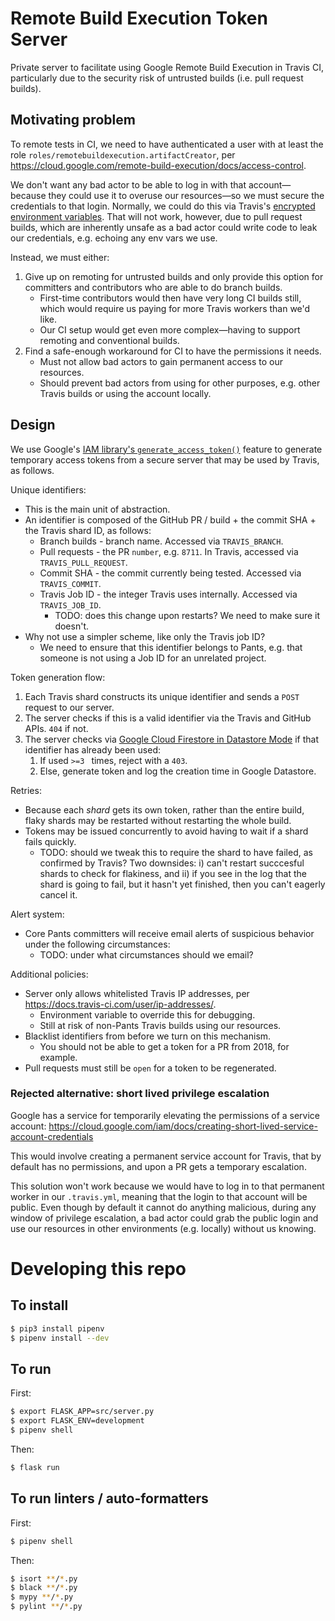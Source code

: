 # Remote Build Execution Token Server

Private server to facilitate using Google Remote Build Execution in Travis CI, particularly due to 
the security risk of untrusted builds (i.e. pull request builds).

## Motivating problem

To remote tests in CI, we need to have authenticated a user with at least the role 
`roles/remotebuildexecution.artifactCreator`, per 
https://cloud.google.com/remote-build-execution/docs/access-control.

We don't want any bad actor to be able to log in with that account—because they could use
it to overuse our resources—so we must secure the credentials to that login. Normally, we could do
this via Travis's [encrypted environment variables](https://docs.travis-ci.com/user/environment-variables#defining-encrypted-variables-in-travisyml).
That will not work, however, due to pull request builds, which are inherently unsafe as a bad
actor could write code to leak our credentials, e.g. echoing any env vars we use.

Instead, we must either:
1) Give up on remoting for untrusted builds and only provide this option for committers and contributors who are able to do branch builds.
   * First-time contributors would then have very long CI builds still, which would require us 
   paying for more Travis workers than we'd like.
   * Our CI setup would get even more complex—having to support remoting and conventional builds.
2) Find a safe-enough workaround for CI to have the permissions it needs.
   * Must not allow bad actors to gain permanent access to our resources.
   * Should prevent bad actors from using for other purposes, e.g. other Travis builds or using
   the account locally.

## Design

We use Google's [IAM library's `generate_access_token()`](https://googleapis.github.io/google-cloud-python/latest/iam/gapic/v1/api.html)
feature to generate temporary access tokens from a secure server that may be used by Travis, as follows.

Unique identifiers:
* This is the main unit of abstraction.
* An identifier is composed of the GitHub PR / build + the commit SHA + the Travis shard ID, as follows:
   * Branch builds -  branch name. Accessed via `TRAVIS_BRANCH`.
   * Pull requests - the PR `number`, e.g. `8711`.
      In Travis, accessed via `TRAVIS_PULL_REQUEST`.  
   * Commit SHA - the commit currently being tested. Accessed via `TRAVIS_COMMIT`.
   * Travis Job ID - the integer Travis uses internally. Accessed via `TRAVIS_JOB_ID`. 
        * TODO: does this change upon restarts? We need to make sure it doesn't.
* Why not use a simpler scheme, like only the Travis job ID?
   * We need to ensure that this identifier belongs to Pants, e.g. that someone is not using a Job
     ID for an unrelated project.

Token generation flow:
1. Each Travis shard constructs its unique identifier and sends a `POST` request to our server.
1. The server checks if this is a valid identifier via the Travis and GitHub APIs. `404` if not.
1. The server checks via [Google Cloud Firestore in Datastore Mode]() if that identifier has already been used:
   1. If used `>=3 ` times, reject with a `403`.
   1. Else, generate token and log the creation time in Google Datastore. 

Retries:
* Because each _shard_ gets its own token, rather than the entire build, flaky shards may be
   restarted without restarting the whole build.
* Tokens may be issued concurrently to avoid having to wait if a shard fails quickly.
   * TODO: should we tweak this to require the shard to have failed, as confirmed by Travis? 
      Two downsides: i) can't restart succcesful shards to check for flakiness, and ii) if
      you see in the log that the shard is going to fail, but it hasn't yet finished, then
      you can't eagerly cancel it.

Alert system:
* Core Pants committers will receive email alerts of suspicious behavior under the following circumstances:
   * TODO: under what circumstances should we email?

Additional policies:
* Server only allows whitelisted Travis IP addresses, per https://docs.travis-ci.com/user/ip-addresses/.
   * Environment variable to override this for debugging.
   * Still at risk of non-Pants Travis builds using our resources.
* Blacklist identifiers from before we turn on this mechanism.
    * You should not be able to get a token for a PR from 2018, for example.
* Pull requests must still be `open` for a token to be regenerated.

### Rejected alternative: short lived privilege escalation

Google has a service for temporarily elevating the permissions of a service account: 
https://cloud.google.com/iam/docs/creating-short-lived-service-account-credentials

This would involve creating a permanent service account for Travis, that by default has no
permissions, and upon a PR gets a temporary escalation.

This solution won't work because we would have to log in to that permanent worker in our 
`.travis.yml`, meaning that the login to that account will be public. Even though by default it
cannot do anything malicious, during any window of privilege escalation, a bad actor could grab
the public login and use our resources in other environments (e.g. locally) without us knowing.

# Developing this repo

## To install

```bash
$ pip3 install pipenv
$ pipenv install --dev
```

## To run

First:

```bash
$ export FLASK_APP=src/server.py
$ export FLASK_ENV=development
$ pipenv shell
```

Then:

```bash
$ flask run
```

## To run linters / auto-formatters

First:

```bash
$ pipenv shell
```

Then:

```bash
$ isort **/*.py
$ black **/*.py
$ mypy **/*.py
$ pylint **/*.py
```
